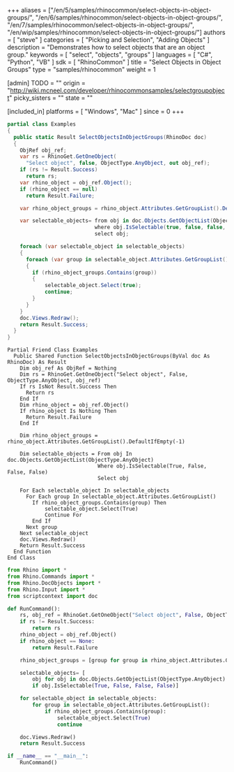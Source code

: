 +++
aliases = ["/en/5/samples/rhinocommon/select-objects-in-object-groups/", "/en/6/samples/rhinocommon/select-objects-in-object-groups/", "/en/7/samples/rhinocommon/select-objects-in-object-groups/", "/en/wip/samples/rhinocommon/select-objects-in-object-groups/"]
authors = [ "steve" ]
categories = [ "Picking and Selection", "Adding Objects" ]
description = "Demonstrates how to select objects that are an object group."
keywords = [ "select", "objects", "groups" ]
languages = [ "C#", "Python", "VB" ]
sdk = [ "RhinoCommon" ]
title = "Select Objects in Object Groups"
type = "samples/rhinocommon"
weight = 1

[admin]
TODO = ""
origin = "http://wiki.mcneel.com/developer/rhinocommonsamples/selectgroupobject"
picky_sisters = ""
state = ""

[included_in]
platforms = [ "Windows", "Mac" ]
since = 0
+++

<div class="codetab-content" id="cs">

```cs
partial class Examples
{
  public static Result SelectObjectsInObjectGroups(RhinoDoc doc)
  {
    ObjRef obj_ref;
    var rs = RhinoGet.GetOneObject(
      "Select object", false, ObjectType.AnyObject, out obj_ref);
    if (rs != Result.Success)
      return rs;
    var rhino_object = obj_ref.Object();
    if (rhino_object == null)
      return Result.Failure;

    var rhino_object_groups = rhino_object.Attributes.GetGroupList().DefaultIfEmpty(-1);

    var selectable_objects= from obj in doc.Objects.GetObjectList(ObjectType.AnyObject)
                            where obj.IsSelectable(true, false, false, false)
                            select obj;

    foreach (var selectable_object in selectable_objects)
    {
      foreach (var group in selectable_object.Attributes.GetGroupList())
      {
        if (rhino_object_groups.Contains(group))
        {
            selectable_object.Select(true);
            continue;
        }
      }
    }
    doc.Views.Redraw();
    return Result.Success;
  }
}
```

</div>


<div class="codetab-content" id="vb">

```vbnet
Partial Friend Class Examples
  Public Shared Function SelectObjectsInObjectGroups(ByVal doc As RhinoDoc) As Result
	Dim obj_ref As ObjRef = Nothing
	Dim rs = RhinoGet.GetOneObject("Select object", False, ObjectType.AnyObject, obj_ref)
	If rs IsNot Result.Success Then
	  Return rs
	End If
	Dim rhino_object = obj_ref.Object()
	If rhino_object Is Nothing Then
	  Return Result.Failure
	End If

	Dim rhino_object_groups = rhino_object.Attributes.GetGroupList().DefaultIfEmpty(-1)

	Dim selectable_objects = From obj In doc.Objects.GetObjectList(ObjectType.AnyObject)
	                         Where obj.IsSelectable(True, False, False, False)
	                         Select obj

	For Each selectable_object In selectable_objects
	  For Each group In selectable_object.Attributes.GetGroupList()
		If rhino_object_groups.Contains(group) Then
			selectable_object.Select(True)
			Continue For
		End If
	  Next group
	Next selectable_object
	doc.Views.Redraw()
	Return Result.Success
  End Function
End Class
```

</div>


<div class="codetab-content" id="py">

```python
from Rhino import *
from Rhino.Commands import *
from Rhino.DocObjects import *
from Rhino.Input import *
from scriptcontext import doc

def RunCommand():
    rs, obj_ref = RhinoGet.GetOneObject("Select object", False, ObjectType.AnyObject)
    if rs != Result.Success:
        return rs
    rhino_object = obj_ref.Object()
    if rhino_object == None:
        return Result.Failure

    rhino_object_groups = [group for group in rhino_object.Attributes.GetGroupList()]

    selectable_objects= [
        obj for obj in doc.Objects.GetObjectList(ObjectType.AnyObject)
        if obj.IsSelectable(True, False, False, False)]

    for selectable_object in selectable_objects:
        for group in selectable_object.Attributes.GetGroupList():
            if rhino_object_groups.Contains(group):
                selectable_object.Select(True)
                continue

    doc.Views.Redraw()
    return Result.Success

if __name__ == "__main__":
    RunCommand()
```

</div>
